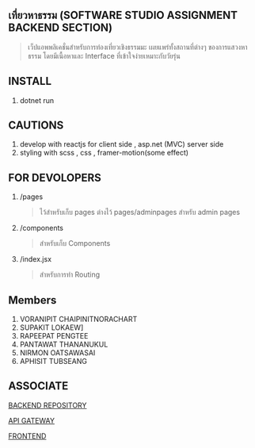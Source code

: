 ## เที่ยวหาธรรม (SOFTWARE STUDIO ASSIGNMENT BACKEND SECTION)

> เว็ปแอพพลิเคชั่นสำหรับการท่องเที่ยวเชิงธรรมมะ เผยแพร่ทั้งสถานที่ต่างๆ ของการแสวงหาธรรม โดยมีเนื้อหาและ Interface ที่เข้าใจง่ายเหมาะกับวัยรุ่น


## INSTALL
1. dotnet run



## CAUTIONS

1. develop with reactjs for client side , asp.net (MVC) server side
2. styling with scss , css , framer-motion(some effect)

## FOR DEVOLOPERS

1. /pages

   > ไว้สำหรับเก็บ pages ต่างไว้
   > pages/adminpages สำหรับ admin pages

2. /components

   > สำหรับเก็บ Components

3. /index.jsx

   > สำหรับการทำ Routing

## Members 
1. VORANIPIT CHAIPINITNORACHART
2. SUPAKIT LOKAEW]
3. RAPEEPAT PENGTEE
4. PANTAWAT THANANUKUL 
5. NIRMON OATSAWASAI
6. APHISIT TUBSEANG 

## ASSOCIATE

[BACKEND REPOSITORY](https://github.com/Cherpomm/SoftStudio-backend/tree/Por)

[API GATEWAY](https://github.com/aphisit-ths/api-gateway-software-studio)

[FRONTEND](https://github.com/aphisit-ths/SOFTSTUDIO-FRONTEND)

